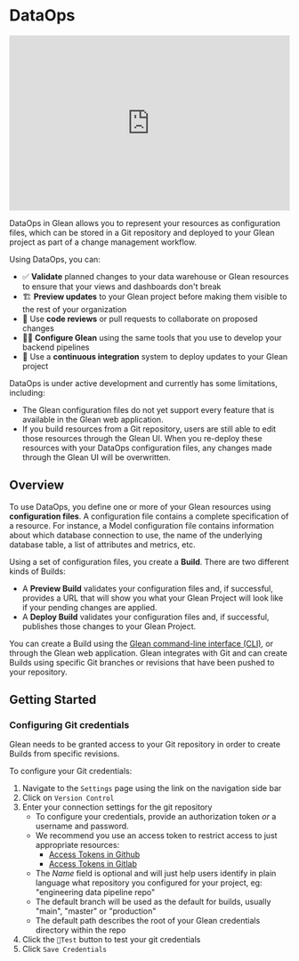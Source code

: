 # DataOps

<div style="position: relative; padding-bottom: 62.5%; height: 0;"><iframe src="https://www.loom.com/embed/c7000e042e134a96a501d825dd1eaea9?hide_owner=true&hide_share=true&hide_title=true&hideEmbedTopBar=true" frameborder="0" webkitallowfullscreen mozallowfullscreen allowfullscreen style="position: absolute; top: 0; left: 0; width: 100%; height: 100%;"></iframe></div>

DataOps in Glean allows you to represent your resources as configuration files, which can be stored in a Git repository and deployed to your Glean project as part of a change management workflow.

Using DataOps, you can:

- ✅  **Validate** planned changes to your data warehouse or Glean resources to ensure that your views and dashboards don't break
- 🏗️  **Preview updates** to your Glean project before making them visible to the rest of your organization
- 👥  Use **code reviews** or pull requests to collaborate on proposed changes
- 🧑‍💻  **Configure Glean** using the same tools that you use to develop your backend pipelines
- 🚦  Use a **continuous integration** system to deploy updates to your Glean project

DataOps is under active development and currently has some limitations, including:

- The Glean configuration files do not yet support every feature that is available in the Glean web application.
- If you build resources from a Git repository, users are still able to edit those resources through the Glean UI.  When you re-deploy these resources with your DataOps configuration files, any changes made through the Glean UI will be overwritten.

## Overview

To use DataOps, you define one or more of your Glean resources using **configuration files**. A configuration file contains a complete specification of a resource. For instance, a Model configuration file contains information about which database connection to use, the name of the underlying database table, a list of attributes and metrics, etc.

Using a set of configuration files, you create a **Build**. There are two different kinds of Builds:

- A **Preview Build** validates your configuration files and, if successful, provides a URL that will show you what your Glean Project will look like if your pending changes are applied.
- A **Deploy Build** validates your configuration files and, if successful, publishes those changes to your Glean Project.

You can create a Build using the [Glean command-line interface (CLI)](./Using-the-Glean-CLI.md), or through the Glean web application. Glean integrates with Git and can create Builds using specific Git branches or revisions that have been pushed to your repository.

## Getting Started

### Configuring Git credentials

Glean needs to be granted access to your Git repository in order to create Builds from specific revisions.

To configure your Git credentials:

1. Navigate to the `Settings` page using the link on the navigation side bar
2. Click on `Version Control`
3. Enter your connection settings for the git repository
    - To configure your credentials, provide an authorization token *or* a username and password.
    - We recommend you use an access token to restrict access to just appropriate resources:
        - [Access Tokens in Github](https://docs.github.com/en/free-pro-team@latest/github/authenticating-to-github/creating-a-personal-access-token)
        - [Access Tokens in Gitlab](https://docs.gitlab.com/ee/user/profile/personal_access_tokens.html)
    - The *Name* field is optional and will just help users identify in plain language what repository you configured for your project, eg: "engineering data pipeline repo"
    - The default branch will be used as the default for builds, usually "main", "master" or "production"
    - The default path describes the root of your Glean credentials directory within the repo
4. Click the `🗼Test` button to test your git credentials
5. Click `Save Credentials`
